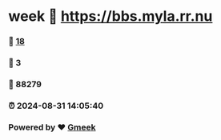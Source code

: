 # week :link: https://bbs.myla.rr.nu 
### :page_facing_up: [18](https://bbs.myla.rr.nu/tag.html) 
### :speech_balloon: 3 
### :hibiscus: 88279 
### :alarm_clock: 2024-08-31 14:05:40 
### Powered by :heart: [Gmeek](https://github.com/Meekdai/Gmeek)

